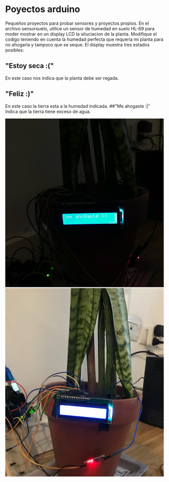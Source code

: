 # Poyectos arduino
Pequeños proyectos para probar sensores y proyectos propios.
En el archivo sensorsuelo, utilice un sensor de humedad en suelo HL-69 para moder mostrar en un display LCD la situciacion de la planta. Modifique el codigo teniendo en cuenta la humedad perfecta que requeria mi planta para no ahogarla y tampoco que se seque. El display muestra tres estados posibles:
## "Estoy seca :("
En este caso nos indica que la planta debe ser regada.
## "Feliz :)"
En este caso la tierra esta a la humedad indicada.
##"Me ahogaste :|"
Indica que la tierra tiene exceso de agua.

![Texto alternativo](sensor_riego_1.jpg)
![Texto alternativo](sensor_riego_2.jpg)
